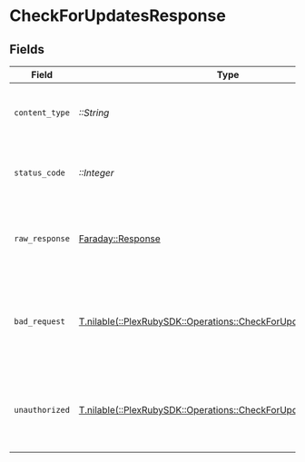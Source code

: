# CheckForUpdatesResponse


## Fields

| Field                                                                                                                       | Type                                                                                                                        | Required                                                                                                                    | Description                                                                                                                 |
| --------------------------------------------------------------------------------------------------------------------------- | --------------------------------------------------------------------------------------------------------------------------- | --------------------------------------------------------------------------------------------------------------------------- | --------------------------------------------------------------------------------------------------------------------------- |
| `content_type`                                                                                                              | *::String*                                                                                                                  | :heavy_check_mark:                                                                                                          | HTTP response content type for this operation                                                                               |
| `status_code`                                                                                                               | *::Integer*                                                                                                                 | :heavy_check_mark:                                                                                                          | HTTP response status code for this operation                                                                                |
| `raw_response`                                                                                                              | [Faraday::Response](https://www.rubydoc.info/gems/faraday/Faraday/Response)                                                 | :heavy_check_mark:                                                                                                          | Raw HTTP response; suitable for custom response parsing                                                                     |
| `bad_request`                                                                                                               | [T.nilable(::PlexRubySDK::Operations::CheckForUpdatesBadRequest)](../../models/operations/checkforupdatesbadrequest.md)     | :heavy_minus_sign:                                                                                                          | Bad Request - A parameter was not specified, or was specified incorrectly.                                                  |
| `unauthorized`                                                                                                              | [T.nilable(::PlexRubySDK::Operations::CheckForUpdatesUnauthorized)](../../models/operations/checkforupdatesunauthorized.md) | :heavy_minus_sign:                                                                                                          | Unauthorized - Returned if the X-Plex-Token is missing from the header or query.                                            |